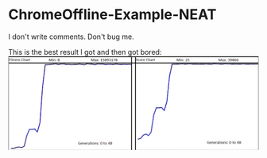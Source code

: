 # ChromeOffline-Example-NEAT
I don't write comments. Don't bug me.

This is the best result I got and then got bored:
![](BatchTraingOver48GEN-sharpen-sharpen.png)

